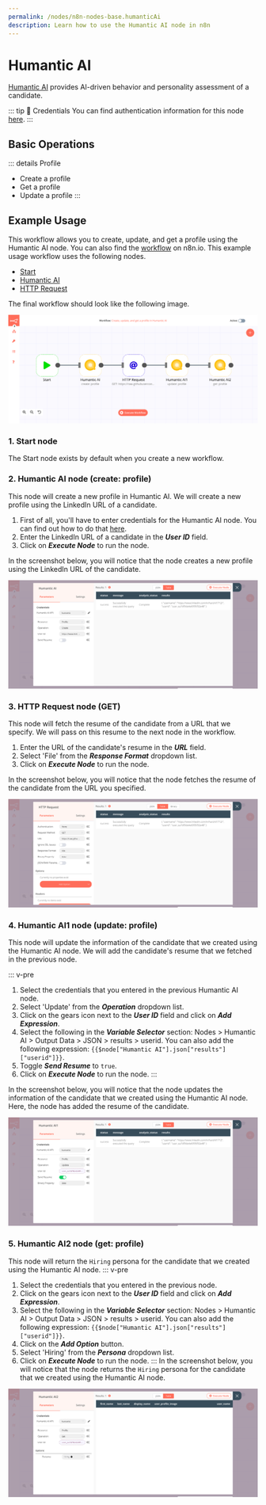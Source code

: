 ```yaml
---
permalink: /nodes/n8n-nodes-base.humanticAi
description: Learn how to use the Humantic AI node in n8n
---
```


# Humantic AI

[Humantic AI](https://humantic.ai/) provides AI-driven behavior and personality assessment of a candidate.

::: tip 🔑 Credentials
You can find authentication information for this node [here](../../../credentials/HumanticAi/README.md).
:::

## Basic Operations

::: details Profile
- Create a profile
- Get a profile
- Update a profile
:::

## Example Usage

This workflow allows you to create, update, and get a profile using the Humantic AI node. You can also find the [workflow](https://n8n.io/workflows/784) on n8n.io. This example usage workflow uses the following nodes.
- [Start](../../core-nodes/Start/README.md)
- [Humantic AI]()
- [HTTP Request](../../core-nodes/HTTPRequest/README.md)

The final workflow should look like the following image.

![A workflow with the Humantic AI node](./workflow.png)

### 1. Start node

The Start node exists by default when you create a new workflow.

### 2. Humantic AI node (create: profile)

This node will create a new profile in Humantic AI. We will create a new profile using the LinkedIn URL of a candidate.

1. First of all, you'll have to enter credentials for the Humantic AI node. You can find out how to do that [here](../../../credentials/HumanticAi/README.md).
2. Enter the LinkedIn URL of a candidate in the ***User ID*** field.
3. Click on ***Execute Node*** to run the node.

In the screenshot below, you will notice that the node creates a new profile using the LinkedIn URL of the candidate.

![Using the Humantic AI node to create a new profile](./HumanticAi_node.png)

### 3. HTTP Request node (GET)

This node will fetch the resume of the candidate from a URL that we specify. We will pass on this resume to the next node in the workflow.

1. Enter the URL of the candidate's resume in the ***URL*** field.
2. Select 'File' from the ***Response Format*** dropdown list.
3. Click on ***Execute Node*** to run the node.

In the screenshot below, you will notice that the node fetches the resume of the candidate from the URL you specified.

![Using the HTTP Request node to fetch a resume](./HTTPRequest_node.png)
  
### 4. Humantic AI1 node (update: profile)

This node will update the information of the candidate that we created using the Humantic AI node. We will add the candidate's resume that we fetched in the previous node.

::: v-pre
1. Select the credentials that you entered in the previous Humantic AI node.
2. Select 'Update' from the ***Operation*** dropdown list.
3. Click on the gears icon next to the ***User ID*** field and click on ***Add Expression***.
4. Select the following in the ***Variable Selector*** section: Nodes > Humantic AI > Output Data > JSON > results > userid. You can also add the following expression: `{{$node["Humantic AI"].json["results"]["userid"]}}`.
5. Toggle ***Send Resume*** to `true`.
6. Click on ***Execute Node*** to run the node.
:::

In the screenshot below, you will notice that the node updates the information of the candidate that we created using the Humantic AI node. Here, the node has added the resume of the candidate.

![Using the Humantic AI node to add resume to the candidate's profile](./HumanticAi1_node.png)

### 5. Humantic AI2 node (get: profile)

This node will return the `Hiring` persona for the candidate that we created using the Humantic AI node. 
::: v-pre
1. Select the credentials that you entered in the previous node.
2. Click on the gears icon next to the ***User ID*** field and click on ***Add Expression***.
3. Select the following in the ***Variable Selector*** section: Nodes > Humantic AI > Output Data > JSON > results > userid. You can also add the following expression: `{{$node["Humantic AI"].json["results"]["userid"]}}`.
4. Click on the ***Add Option*** button.
5. Select 'Hiring' from the ***Persona*** dropdown list.
6. Click on ***Execute Node*** to run the node.
:::
In the screenshot below, you will notice that the node returns the `Hiring` persona for the candidate that we created using the Humantic AI node.

![Using the Humantic AI node to get the information of the candidate](./HumanticAi2_node.png)
